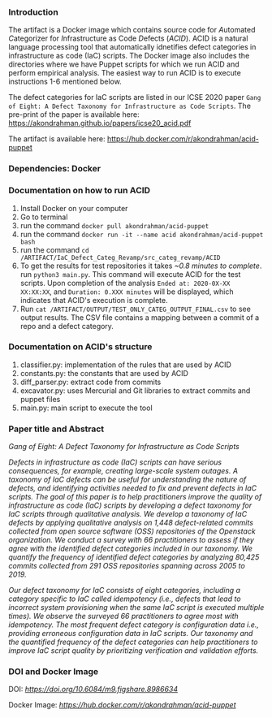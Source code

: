 ### Introduction 

The artifact is a Docker image which contains source code for *A*utomated 
*C*ategorizer for *I*nfrastructure as Code *D*efects (*ACID*). ACID 
is a natural language processing tool that automatically idnetifies defect categories in infrastructure as code (IaC) scripts. The Docker image also includes the directories where we have Puppet scripts for which we run ACID and perform empirical analysis. The easiest way to run ACID is to execute instructions 1-6 mentioned below.  

The defect categories for IaC scripts are listed in our ICSE 2020 paper `Gang of Eight: A Defect Taxonomy for Infrastructure as Code Scripts`. The pre-print of the paper is available here: https://akondrahman.github.io/papers/icse20_acid.pdf 

The artifact is available here: https://hub.docker.com/r/akondrahman/acid-puppet

### Dependencies: Docker 

### Documentation on how to run ACID

1. Install Docker on your computer 
2. Go to terminal 
3. run the command `docker pull akondrahman/acid-puppet`
4. run the command `docker run -it --name acid akondrahman/acid-puppet bash` 
5. run the command `cd /ARTIFACT/IaC_Defect_Categ_Revamp/src_categ_revamp/ACID`
6. To get the results for test repositories it takes *~0.8 minutes to complete*. run `python3 main.py`. This command will execute ACID for the test scripts. Upon completion of the analysis `Ended at: 2020-0X-XX XX:XX:XX`, and `Duration: 0.XXX minutes` will be displayed, which indicates that ACID's execution is complete. 
7. Run `cat /ARTIFACT/OUTPUT/TEST_ONLY_CATEG_OUTPUT_FINAL.csv` to see output results. The CSV file contains a mapping between a commit of a repo and a defect category.  


### Documentation on ACID's structure

1. classifier.py: implementation of the rules that are used by ACID 	 
2. constants.py: the constants that are used by ACID 	 
3. diff_parser.py: extract code from commits 	 
4. excavator.py: uses Mercurial and Git libraries to extract commits and puppet files 	 
5. main.py: main script to execute the tool  

### Paper title and Abstract 

*Gang of Eight: A Defect Taxonomy for Infrastructure as Code Scripts* 

_Defects in infrastructure as code (IaC) scripts can have serious consequences, for example, creating large-scale system outages. A taxonomy of IaC defects can be useful for understanding the nature of defects, and identifying activities needed to fix and prevent defects in IaC scripts. The goal of this paper is to help practitioners improve the quality of infrastructure as code (IaC) scripts by developing a defect taxonomy for IaC scripts through qualitative analysis. We develop a taxonomy of IaC defects by applying qualitative analysis on 1,448 defect-related commits collected from open source software (OSS) repositories of the Openstack organization. We conduct a survey with 66 practitioners to assess if they agree with the identified defect categories included in our taxonomy. We quantify the frequency of identified defect categories by analyzing 80,425 commits collected from 291 OSS repositories spanning across 2005 to 2019._ 

_Our defect taxonomy for IaC consists of eight categories, including a category specific to IaC called idempotency (i.e., defects that lead to incorrect system provisioning when the same IaC script is executed multiple times). We observe the surveyed 66 practitioners to agree most with idempotency. The most frequent defect category is configuration data i.e., providing erroneous configuration data in IaC scripts. Our taxonomy and the quantified frequency of the defect categories can help practitioners to improve IaC script quality by prioritizing verification and validation efforts._ 


### DOI and Docker Image 

DOI: _https://doi.org/10.6084/m9.figshare.8986634_

Docker Image: _https://hub.docker.com/r/akondrahman/acid-puppet_